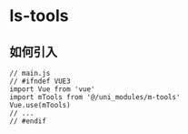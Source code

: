 # ls-tools
## 如何引入
```
// main.js
// #ifndef VUE3
import Vue from 'vue'
import mTools from '@/uni_modules/m-tools'
Vue.use(mTools)
// ...
// #endif
```